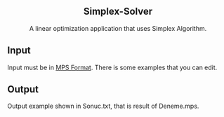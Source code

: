 <p align="center">

  <h2 align="center">Simplex-Solver</h2>

  <p align="center">
    A linear optimization application that uses Simplex Algorithm.
  </p>
</p>

## Input
  Input must be in [MPS Format](https://en.wikipedia.org/wiki/MPS_(format)). There is some examples that you can edit.
## Output
  Output example shown in Sonuc.txt, that is result of Deneme.mps. 
